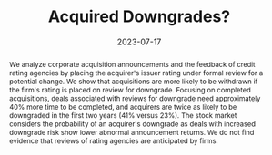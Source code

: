 ---
title: 'Acquired Downgrades?'

# Authors
# If you created a profile for a user (e.g. the default `admin` user), write the username (folder name) here
# and it will be replaced with their full name and linked to their profile.
authors:
  - Florian Kiesel
  - admin

# Author notes (optional)
author_notes:
  #- 'Equal contribution'
  #- 'Equal contribution'

date: '2023-07-17'
doi: '10.2139/ssrn.4324428 '
url_source: 'https://papers.ssrn.com/sol3/papers.cfm?abstract_id=4324428'

# Schedule page publish date (NOT publication's date).
#publishDate: '2023-01-01T00:00:00Z'

# Publication type.
# Accepts a single type but formatted as a YAML list (for Hugo requirements).
# Enter a publication type from the CSL standard.
publication_types: ['conference-journal']

# Publication name and optional abbreviated publication name.
publication: "*12th Portuguese Finance Conference (PFN 2023), Funchal, Madeira, Portugal, July 5-7, 2023*"
#publication_short: In *Scientific Reports*

abstract: We analyze corporate acquisition announcements and the feedback of credit rating agencies by placing the acquirer's issuer rating under formal review for a potential change. We show that acquisitions are more likely to be withdrawn if the firm's rating is placed on review for downgrade. Focusing on completed acquisitions, deals associated with reviews for downgrade need approximately 40% more time to be completed, and acquirers are twice as likely to be downgraded in the first two years (41% versus 23%). The stock market considers the probability of an acquirer's downgrade as deals with increased downgrade risk show lower abnormal announcement returns. We do not find evidence that reviews of rating agencies are anticipated by firms. 

# Summary. An optional shortened abstract.
#summary: Lorem ipsum dolor sit amet, consectetur adipiscing elit. Duis posuere tellus ac convallis placerat. Proin tincidunt magna sed ex sollicitudin condimentum.

tags: 
- data science
- credit ratings
- market efficiency
- darmstadt
- finance
- conference

# Display this page in the Featured widget?
featured: true

# Featured image
# To use, add an image named `featured.jpg/png` to your page's folder. 
image:
  caption: 'Image credit: Kevin Riehl'
  focal_point: ""
  preview_only: false


---